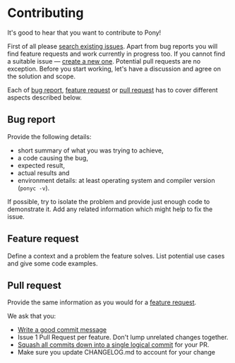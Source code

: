 Contributing
============

It's good to hear that you want to contribute to Pony!

First of all please [search existing issues][complete-issue-list]. Apart from bug reports you will
find feature requests and work currently in progress too. If you cannot find a suitable issue —
[create a new one][new-issue]. Potential pull requests are no exception. Before you start working,
let's have a discussion and agree on the solution and scope.

Each of [bug report](#bug-report), [feature request](#feature-request) or [pull request](#pull-request)
has to cover different aspects described below.

Bug report
----------
Provide the following details:

  - short summary of what you was trying to achieve,
  - a code causing the bug,
  - expected result,
  - actual results and
  - environment details: at least operating system and compiler version (`ponyc -v`).

If possible, try to isolate the problem and provide just enough code to demonstrate it. Add any
related information which might help to fix the issue.

Feature request
---------------
Define a context and a problem the feature solves. List potential use cases and give some code
examples.

Pull request
------------
Provide the same information as you would for a [feature request](#feature-request).

We ask that you:

* [Write a good commit message](http://chris.beams.io/posts/git-commit/)
* Issue 1 Pull Request per feature. Don't lump unrelated changes together.
* [Squash all commits down into a single logical commit](http://blog.steveklabnik.com/posts/2012-11-08-how-to-squash-commits-in-a-github-pull-request) for your PR.
* Make sure you update CHANGELOG.md to account for your change


[complete-issue-list]: //github.com/ponylang/ponyc/search?q=&type=Issues&utf8=%E2%9C%93
[new-issue]: //github.com/ponylang/ponyc/issues/new
